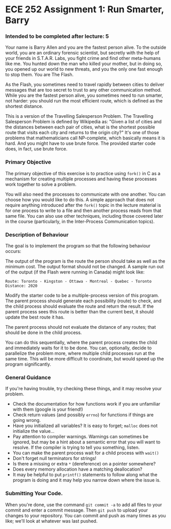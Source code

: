# ECE 252 Assignment 1: Run Smarter, Barry
### Intended to be completed after lecture: 5


Your name is Barry Allen and you are the fastest person alive. To the outside world, you are an ordinary forensic scientist, but secretly with the help of your friends in S.T.A.R. Labs, you fight crime and find other meta-humans like me. You hunted down the man who killed your mother, but in doing so, you opened up our world to new threats, and you the only one fast enough to stop them. You are The Flash. 

As the Flash, you sometimes need to travel rapidly between cities to deliver messages that are too secret to trust to any other communication method. While you are the fastest person alive, you sometimes need to run smarter, not harder: you should run the most efficient route, which is defined as the shortest distance.

This is a version of the Travelling Salesperson Problem. The Travelling Salesperson Problem is defined by Wikipedia as: "Given a list of cities and the distances between each pair of cities, what is the shortest possible route that visits each city and returns to the origin city?" It's one of those problems that mathematicians call NP-complete, which basically means it is hard. And you might have to use brute force. The provided starter code does, in fact, use brute force.

### Primary Objective
The primary objective of this exercise is to practice using `fork()` in C as a mechanism for creating multiple processes and having these processes work together to solve a problem.

You will also need the processes to communicate with one another. You can choose how you would like to do this. A simple approach that does not require anything introduced after the `fork()` topic in the lecture material is for one process to write to a file and then another process reads from that same file. You can also use other techniques, including those covered later in the course (particularly, in the Inter-Process Communication topics).

### Description of Behaviour

The goal is to implement the program so that the following behaviour occurs:


The output of the program is the route the person should take as well as the minimum cost. The output format should not be changed. A sample run out of the output (if the Flash were running in Canada) might look like:

```
Route: Toronto - Kingston - Ottawa - Montreal - Quebec - Toronto
Distance: 2020
```


Modify the starter code to be a multiple-process version of this program. The parent process should generate each possibility (route) to check, and the child process should evaluate the route and return the result. If the parent process sees this route is better than the current best, it should update the best route it has. 

The parent process should not evaluate the distance of any routes; that should be done in the child process. 

You can do this sequentially, where the parent process creates the child and immediately waits for it to be done. You can, optionally, decide to parallelize the problem more, where multiple child processes run at the same time. This will be more difficult to coordinate, but would speed up the program significantly.

### General Guidance 

If you're having trouble, try checking these things, and it may resolve your problem.

* Check the documentation for how functions work if you are unfamiliar with them (google is your friend!)
* Check return values (and possibly `errno`) for functions if things are going wrong.
* Have you initialized all variables? It is easy to forget; `malloc` does not initialize the value...
* Pay attention to compiler warnings. Warnings can sometimes be ignored, but may be a hint about a semantic error that you will want to resolve. If the compiler is trying to tell you something, listen.
* You can make the parent process wait for a child process with `wait()`
* Don't forget null terminators for strings!
* Is there a missing or extra `*` (dereference) on a pointer somewhere?
* Does every memory allocation have a matching deallocation?
* It may be helpful to put `printf()` statements to follow along what the program is doing and it may help you narrow down where the issue is.

### Submitting Your Code. 
When you're done, use the command `git commit -a` to add all files to your commit and enter a commit message. Then `git push` to upload your changes to your repository. You can commit and push as many times as you like; we'll look at whatever was last pushed.
